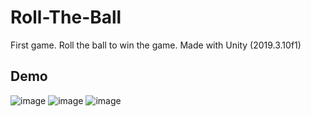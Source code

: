 # Roll-The-Ball
 First game. Roll the ball to win the game. Made with Unity (2019.3.10f1)
 
## Demo
![image](https://user-images.githubusercontent.com/69162332/126071806-d92c47cc-6489-45f9-83ae-1ef7d36969f6.png)
![image](https://user-images.githubusercontent.com/69162332/126071874-e70dbeb5-83a7-4c71-ad4d-f72c9131fb44.png)
![image](https://user-images.githubusercontent.com/69162332/126071914-c7eb58ac-f082-43a2-a8ed-bb4c04f28b91.png)
